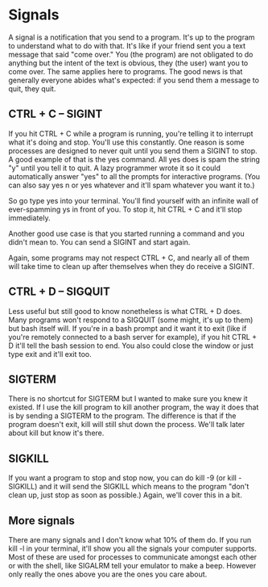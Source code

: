 # Signals
A signal is a notification that you send to a program. It's up to the program to understand what to do with that. It's like if your friend sent you a text message that said "come over." You (the program) are not obligated to do anything but the intent of the text is obvious, they (the user) want you to come over. The same applies here to programs. The good news is that generally everyone abides what's expected: if you send them a message to quit, they quit.

## CTRL + C – SIGINT
If you hit CTRL + C while a program is running, you're telling it to interrupt what it's doing and stop. You'll use this constantly. One reason is some processes are designed to never quit until you send them a SIGINT to stop. A good example of that is the yes command. All yes does is spam the string "y" until you tell it to quit. A lazy programmer wrote it so it could automatically answer "yes" to all the prompts for interactive programs. (You can also say yes n or yes whatever and it'll spam whatever you want it to.)

So go type yes into your terminal. You'll find yourself with an infinite wall of ever-spamming ys in front of you. To stop it, hit CTRL + C and it'll stop immediately.

Another good use case is that you started running a command and you didn't mean to. You can send a SIGINT and start again.

Again, some programs may not respect CTRL + C, and nearly all of them will take time to clean up after themselves when they do receive a SIGINT.

## CTRL + D – SIGQUIT
Less useful but still good to know nonetheless is what CTRL + D does. Many programs won't respond to a SIGQUIT (some might, it's up to them) but bash itself will. If you're in a bash prompt and it want it to exit (like if you're remotely connected to a bash server for example), if you hit CTRL + D it'll tell the bash session to end. You also could close the window or just type exit and it'll exit too.

## SIGTERM
There is no shortcut for SIGTERM but I wanted to make sure you knew it existed. If I use the kill program to kill another program, the way it does that is by sending a SIGTERM to the program. The difference is that if the program doesn't exit, kill will still shut down the process. We'll talk later about kill but know it's there.

## SIGKILL
If you want a program to stop and stop now, you can do kill -9 (or kill -SIGKILL) and it will send the SIGKILL which means to the program "don't clean up, just stop as soon as possible.) Again, we'll cover this in a bit.

## More signals
There are many signals and I don't know what 10% of them do. If you run kill -l in your terminal, it'll show you all the signals your computer supports. Most of these are used for processes to communicate amongst each other or with the shell, like SIGALRM tell your emulator to make a beep. However only really the ones above you are the ones you care about.